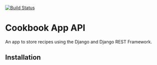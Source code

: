 [![Build Status](https://travis-ci.com/osalmasan/cookbook-app-api.svg?branch=master)](https://travis-ci.com/osalmasan/cookbook-app-api)
<br />

# Cookbook App API
An app to store recipes using the Django and Django REST Framework.

## Installation

